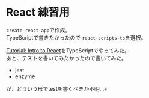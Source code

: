 # React 練習用

`create-react-app`で作成。  
TypeScriptで書きたかったので `react-scripts-ts`を選択。

[Tutorial: Intro to React](https://reactjs.org/tutorial/tutorial.html)をTypeScriptでやってみた。  
あと、テストを書いてみたかったので書いてみた。  

- jest
- enzyme

が、どういう形でtestを書くべきか不明...💀
